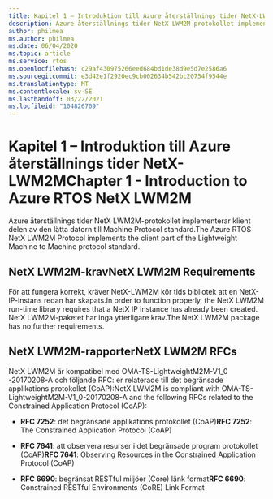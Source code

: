 ```yaml
---
title: Kapitel 1 – Introduktion till Azure återställnings tider NetX-LWM2M
description: Azure återställnings tider NetX LWM2M-protokollet implementerar klient delen av den lätta datorn till Machine Protocol standard.
author: philmea
ms.author: philmea
ms.date: 06/04/2020
ms.topic: article
ms.service: rtos
ms.openlocfilehash: c29af430975266eed684bd1de38d9e5d7e2586a6
ms.sourcegitcommit: e3d42e1f2920ec9cb002634b542bc20754f9544e
ms.translationtype: MT
ms.contentlocale: sv-SE
ms.lasthandoff: 03/22/2021
ms.locfileid: "104826709"
---
```

# <a name="chapter-1---introduction-to-azure-rtos-netx-lwm2m"></a><span data-ttu-id="b80cb-103">Kapitel 1 – Introduktion till Azure återställnings tider NetX-LWM2M</span><span class="sxs-lookup"><span data-stu-id="b80cb-103">Chapter 1 - Introduction to Azure RTOS NetX LWM2M</span></span>

<span data-ttu-id="b80cb-104">Azure återställnings tider NetX LWM2M-protokollet implementerar klient delen av den lätta datorn till Machine Protocol standard.</span><span class="sxs-lookup"><span data-stu-id="b80cb-104">The Azure RTOS NetX LWM2M Protocol implements the client part of the Lightweight Machine to Machine protocol standard.</span></span>

## <a name="netx-lwm2m-requirements"></a><span data-ttu-id="b80cb-105">NetX LWM2M-krav</span><span class="sxs-lookup"><span data-stu-id="b80cb-105">NetX LWM2M Requirements</span></span>

<span data-ttu-id="b80cb-106">För att fungera korrekt, kräver NetX-LWM2M kör tids bibliotek att en NetX-IP-instans redan har skapats.</span><span class="sxs-lookup"><span data-stu-id="b80cb-106">In order to function properly, the NetX LWM2M run-time library requires that a NetX IP instance has already been created.</span></span> <span data-ttu-id="b80cb-107">NetX LWM2M-paketet har inga ytterligare krav.</span><span class="sxs-lookup"><span data-stu-id="b80cb-107">The NetX LWM2M package has no further requirements.</span></span>

## <a name="netx-lwm2m-rfcs"></a><span data-ttu-id="b80cb-108">NetX LWM2M-rapporter</span><span class="sxs-lookup"><span data-stu-id="b80cb-108">NetX LWM2M RFCs</span></span>

<span data-ttu-id="b80cb-109">NetX LWM2M är kompatibel med OMA-TS-LightweightM2M-V1_0 -20170208-A och följande RFC: er relaterade till det begränsade applikations protokollet (CoAP):</span><span class="sxs-lookup"><span data-stu-id="b80cb-109">NetX LWM2M is compliant with OMA-TS-LightweightM2M-V1_0-20170208-A and the following RFCs related to the Constrained Application Protocol (CoAP):</span></span>

- <span data-ttu-id="b80cb-110">**RFC 7252**: det begränsade applikations protokollet (CoAP)</span><span class="sxs-lookup"><span data-stu-id="b80cb-110">**RFC 7252**: The Constrained Application Protocol (CoAP)</span></span>

- <span data-ttu-id="b80cb-111">**RFC 7641**: att observera resurser i det begränsade program protokollet (CoAP)</span><span class="sxs-lookup"><span data-stu-id="b80cb-111">**RFC 7641**: Observing Resources in the Constrained Application Protocol (CoAP)</span></span>

- <span data-ttu-id="b80cb-112">**RFC 6690**: begränsat RESTful miljöer (Core) länk format</span><span class="sxs-lookup"><span data-stu-id="b80cb-112">**RFC 6690**: Constrained RESTful Environments (CoRE) Link Format</span></span>